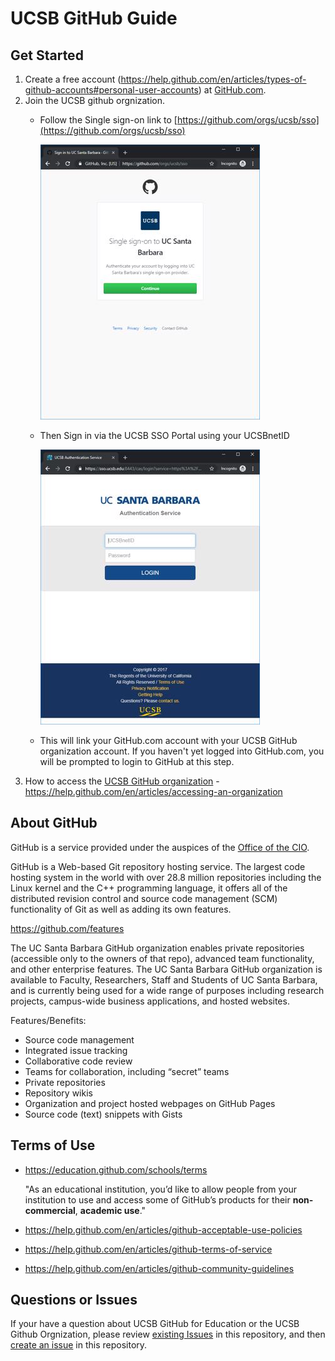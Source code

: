 # UCSB GitHub Guide

## Get Started 

 1. Create a free account (https://help.github.com/en/articles/types-of-github-accounts#personal-user-accounts) at [GitHub.com](https://github.com/join).
 1. Join the UCSB github orgnization. 
    * Follow the Single sign-on link to [https://github.com/orgs/ucsb/sso](https://github.com/orgs/ucsb/sso)
    
      ![Step1-GitHubSSO](assets/images/Step1-GitHub-SSO-351x440.PNG)        
    * Then Sign in via the UCSB SSO Portal using your UCSBnetID
    
      ![Step1-GitHubSSO](assets/images/Step2-UCSB-SSO-351x440.PNG)        
    * This will link your GitHub.com account with your UCSB GitHub organization account.  If you haven't yet logged into GitHub.com, you will be prompted to login to GitHub at this step.
1. How to access the [UCSB GitHub organization](https://github.com/ucsb/) - https://help.github.com/en/articles/accessing-an-organization  
   


## About GitHub

GitHub is a service provided under the auspices of the [Office of the CIO](https://cio.ucsb.edu/).

GitHub is a Web-based Git repository hosting service. The largest code hosting system in the world with over 28.8 million repositories including the Linux kernel and the C++ programming language, it offers all of the distributed revision control and source code management (SCM) functionality of Git as well as adding its own features.

https://github.com/features

The UC Santa Barbara GitHub organization enables private repositories (accessible only to the owners of that repo), advanced team functionality, and other enterprise features. The UC Santa Barbara GitHub organization is available to Faculty, Researchers, Staff and Students of UC Santa Barbara, and is currently being used for a wide range of purposes including research projects, campus-wide business applications, and hosted websites.

Features/Benefits: 

 * Source code management
 * Integrated issue tracking
 * Collaborative code review
 * Teams for collaboration, including “secret” teams
 * Private repositories
 * Repository wikis
 * Organization and project hosted webpages on GitHub Pages
 * Source code (text) snippets with Gists

## Terms of Use

 * https://education.github.com/schools/terms
 
    "As an educational institution, you’d like to allow people from your institution to use and access some of GitHub’s products for their **non-commercial**, **academic use**." 
 * https://help.github.com/en/articles/github-acceptable-use-policies
 * https://help.github.com/en/articles/github-terms-of-service
 * https://help.github.com/en/articles/github-community-guidelines

## Questions or Issues

If your have a question about UCSB GitHub for Education or the UCSB Github Orgnization, please review [existing Issues](https://github.com/ucsb/github-guide/issues) in this repository, and then  [create an issue]( https://github.com/ucsb/github-guide/issues/new) in this repository.  



